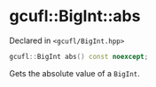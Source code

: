 # gcufl::BigInt::abs
Declared in `<gcufl/BigInt.hpp>`
```cpp
gcufl::BigInt abs() const noexcept;
```
Gets the absolute value of a `BigInt`.
